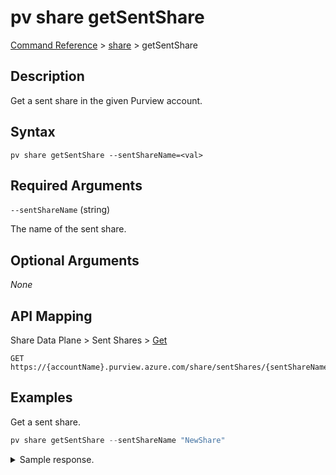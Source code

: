 # pv share getSentShare

[Command Reference](../../../README.md#command-reference) > [share](./main.md) >  getSentShare

## Description

Get a sent share in the given Purview account.

## Syntax

```
pv share getSentShare --sentShareName=<val>
```

## Required Arguments

`--sentShareName` (string)

The name of the sent share.

## Optional Arguments

*None*

## API Mapping

Share Data Plane > Sent Shares > [Get](https://docs.microsoft.com/en-us/rest/api/purview/sharedataplane/sent-shares/get)
```
GET https://{accountName}.purview.azure.com/share/sentShares/{sentShareName}
```

## Examples

Get a sent share.

```powershell
pv share getSentShare --sentShareName "NewShare"
```


<details><summary>Sample response.</summary>
<p>

```json
{
   "id":"/sentShares/NewShare",
   "name":"NewShare",
   "properties":{
      "collection":{
         "referenceName":"qrzdyx",
         "type":"CollectionReference"
      },
      "createdAt":"2022-09-01T16:48:25.0489591Z",
      "description":"This is a description.",
      "provisioningState":"Succeeded",
      "senderEmail":"tarifat@microsoft.com",
      "senderName":"Taygan Rifat",
      "senderTenantName":"Microsoft"
   },
   "shareKind":"InPlace",
   "type":"sentShares"
}
```
</p>
</details>
